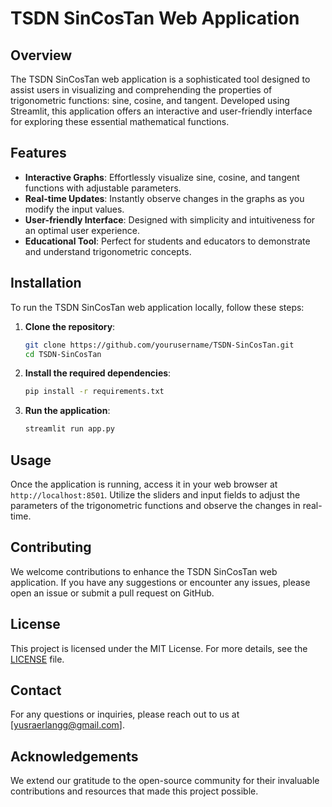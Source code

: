 # TSDN SinCosTan Web Application

## Overview
The TSDN SinCosTan web application is a sophisticated tool designed to assist users in visualizing and comprehending the properties of trigonometric functions: sine, cosine, and tangent. Developed using Streamlit, this application offers an interactive and user-friendly interface for exploring these essential mathematical functions.

## Features
- **Interactive Graphs**: Effortlessly visualize sine, cosine, and tangent functions with adjustable parameters.
- **Real-time Updates**: Instantly observe changes in the graphs as you modify the input values.
- **User-friendly Interface**: Designed with simplicity and intuitiveness for an optimal user experience.
- **Educational Tool**: Perfect for students and educators to demonstrate and understand trigonometric concepts.

## Installation
To run the TSDN SinCosTan web application locally, follow these steps:

1. **Clone the repository**:
    ```bash
    git clone https://github.com/yourusername/TSDN-SinCosTan.git
    cd TSDN-SinCosTan
    ```

2. **Install the required dependencies**:
    ```bash
    pip install -r requirements.txt
    ```

3. **Run the application**:
    ```bash
    streamlit run app.py
    ```

## Usage
Once the application is running, access it in your web browser at `http://localhost:8501`. Utilize the sliders and input fields to adjust the parameters of the trigonometric functions and observe the changes in real-time.

## Contributing
We welcome contributions to enhance the TSDN SinCosTan web application. If you have any suggestions or encounter any issues, please open an issue or submit a pull request on GitHub.

## License
This project is licensed under the MIT License. For more details, see the [LICENSE](LICENSE) file.

## Contact
For any questions or inquiries, please reach out to us at [yusraerlangg@gmail.com].

## Acknowledgements
We extend our gratitude to the open-source community for their invaluable contributions and resources that made this project possible.
